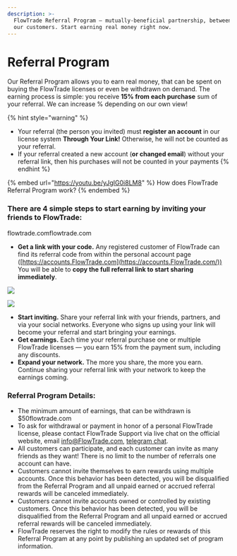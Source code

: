 ```yaml
---
description: >-
  FlowTrade Referral Program — mutually-beneficial partnership, between us and
  our customers. Start earning real money right now.
---
```


# Referral Program


Our Referral Program allows you to earn real money, that can be spent on buying the FlowTrade licenses or even be withdrawn on demand. The earning process is simple: you receive **15% from each purchase** sum of your referral. We can increase % depending on our own view!

{% hint style="warning" %}
* Your referral (the person you invited) must **register an account** in our license system **Through Your Link!** Otherwise, he will not be counted as your referral.
* If your referral created a new account (**or changed email**) without your referral link, then his purchases will not be counted in your payments
{% endhint %}

{% embed url="https://youtu.be/yJgIG0i8LM8" %}
How does FlowTrade Referral Program work?
{% endembed %}

### **There are 4 simple steps to start earning by inviting your friends to FlowTrade:**
flowtrade.comflowtrade.com
* **Get a link with your code.** Any registered customer of FlowTrade can find its referral code from within the personal account page ([https://accounts.FlowTrade.com](https://accounts.FlowTrade.com/)) \
  You will be able to **copy the full referral link to start sharing immediately**.

![](<../.gitbook/assets/image (153).png>)

![](<../.gitbook/assets/image (152).png>)

* **Start inviting.** Share your referral link with your friends, partners, and via your social networks. Everyone who signs up using your link will become your referral and start bringing your earnings.
* **Get earnings.** Each time your referral purchase one or multiple FlowTrade licenses — you earn 15% from the payment sum, including any discounts.
* **Expand your network.** The more you share, the more you earn. Continue sharing your referral link with your network to keep the earnings coming.

### **Referral Program Details:**

* The minimum amount of earnings, that can be withdrawn is $50flowtrade.com
* To ask for withdrawal or payment in honor of a personal FlowTrade license, please contact FlowTrade Support via live chat on the official website, email info@FlowTrade.com, [telegram chat](https://t.me/FlowTrade).
* All customers can participate, and each customer can invite as many friends as they want! There is no limit to the number of referrals one account can have.
* Customers cannot invite themselves to earn rewards using multiple accounts. Once this behavior has been detected, you will be disqualified from the Referral Program and all unpaid earned or accrued referral rewards will be canceled immediately.
* Customers cannot invite accounts owned or controlled by existing customers. Once this behavior has been detected, you will be disqualified from the Referral Program and all unpaid earned or accrued referral rewards will be canceled immediately.
* FlowTrade reserves the right to modify the rules or rewards of this Referral Program at any point by publishing an updated set of program information.
